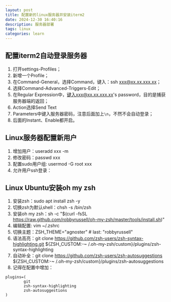 ```yaml
---
layout: post
title: 配置新的linux服务器并安装iterm2
date: 2024-12-30 16:40:16
description: 服务器部署
tags: linux
categories: learn
---
```


## 配置iterm2自动登录服务器

1. 打开settings-Profiles；
2. 新增一个Profile；
3. 在Command-General，选择Command，键入：ssh xxx@xx.xx.xxx.xx；
4. 选择Command-Advanced-Triggers-Edit；
5. 在Regular Expression中，键入xxx@xx.xx.xxx.xx's password，目的是捕获服务器端的返回；
6. Action选择Send Text
7. Parameters中键入服务器密码，注意后面加上`\n`，不然不会自动登录；
8. 后面的Instant、Enable都开启。

## Linux服务器配置新用户

1. 增加用户：useradd xxx -m
2. 修改密码：passwd xxx
3. 配置sudo用户组: usermod -G root xxx
4. 允许用户ssh登录：

## Linux Ubuntu安装oh my zsh

1. 安装zsh：sudo apt install zsh -y
2. 切换zsh为默认shell：chsh -s /bin/zsh
3. 安装oh my zsh：sh -c "$(curl -fsSL https://raw.github.com/robbyrussell/oh-my-zsh/master/tools/install.sh)"
4. 编辑配置: vim ~/.zshrc
5. 切换主题：ZSH_THEME="agnoster" # last: "robbyrussell"
6. 语法高亮：git clone https://github.com/zsh-users/zsh-syntax-highlighting.git ${ZSH_CUSTOM:-~
   /.oh-my-zsh/custom}/plugins/zsh-syntax-highlighting
7. 自动补全：git clone https://github.com/zsh-users/zsh-autosuggestions ${ZSH_CUSTOM:-~
   /.oh-my-zsh/custom}/plugins/zsh-autosuggestions
8. 记得在配置中增加：

```text
plugins=(
        git
        zsh-syntax-highlighting
        zsh-autosuggestions
)
```
